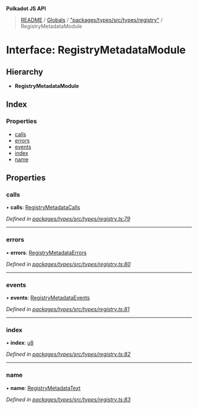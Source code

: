 **Polkadot JS API**

> [README](../README.md) / [Globals](../globals.md) / ["packages/types/src/types/registry"](../modules/_packages_types_src_types_registry_.md) / RegistryMetadataModule

# Interface: RegistryMetadataModule

## Hierarchy

* **RegistryMetadataModule**

## Index

### Properties

* [calls](_packages_types_src_types_registry_.registrymetadatamodule.md#calls)
* [errors](_packages_types_src_types_registry_.registrymetadatamodule.md#errors)
* [events](_packages_types_src_types_registry_.registrymetadatamodule.md#events)
* [index](_packages_types_src_types_registry_.registrymetadatamodule.md#index)
* [name](_packages_types_src_types_registry_.registrymetadatamodule.md#name)

## Properties

### calls

•  **calls**: [RegistryMetadataCalls](_packages_types_src_types_registry_.registrymetadatacalls.md)

*Defined in [packages/types/src/types/registry.ts:79](https://github.com/polkadot-js/api/blob/7fd45f63d/packages/types/src/types/registry.ts#L79)*

___

### errors

•  **errors**: [RegistryMetadataErrors](../modules/_packages_types_src_types_registry_.md#registrymetadataerrors)

*Defined in [packages/types/src/types/registry.ts:80](https://github.com/polkadot-js/api/blob/7fd45f63d/packages/types/src/types/registry.ts#L80)*

___

### events

•  **events**: [RegistryMetadataEvents](_packages_types_src_types_registry_.registrymetadataevents.md)

*Defined in [packages/types/src/types/registry.ts:81](https://github.com/polkadot-js/api/blob/7fd45f63d/packages/types/src/types/registry.ts#L81)*

___

### index

•  **index**: [u8](_packages_types_src_augment_registry_._registry_.interfacetypes.md#u8)

*Defined in [packages/types/src/types/registry.ts:82](https://github.com/polkadot-js/api/blob/7fd45f63d/packages/types/src/types/registry.ts#L82)*

___

### name

•  **name**: [RegistryMetadataText](_packages_types_src_types_registry_.registrymetadatatext.md)

*Defined in [packages/types/src/types/registry.ts:83](https://github.com/polkadot-js/api/blob/7fd45f63d/packages/types/src/types/registry.ts#L83)*
